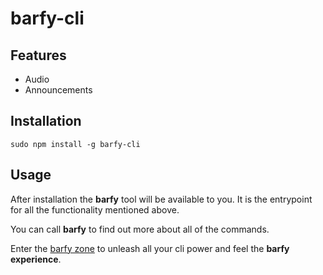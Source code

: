 barfy-cli
==============================================================================

Features
------------------------------------------------------------------------------

- Audio
- Announcements

Installation
------------------------------------------------------------------------------

```
sudo npm install -g barfy-cli
```

Usage
------------------------------------------------------------------------------

After installation the **barfy** tool will be available to you. It is the
entrypoint for all the functionality mentioned above.

You can call **barfy** to find out more about all of the commands.

Enter the [barfy zone](http://barfy.surge.sh) to unleash all your cli power and feel the **barfy experience**.
